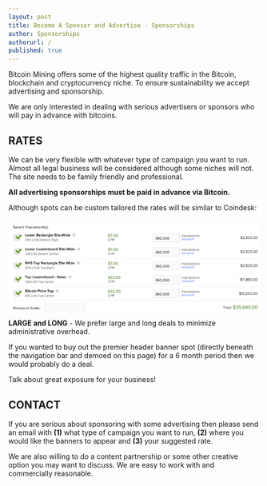 ```yaml
---
layout: post
title: Become A Sponsor and Advertise - Sponsorships
author: Sponsorships
authorurl: /
published: true
---
```


<p>Bitcoin Mining offers some of the highest quality traffic in the Bitcoin, blockchain and cryptocurrency niche. To ensure sustainability we accept advertising and sponsorship.
<p>We are only interested in dealing with serious advertisers or sponsors who will pay in advance with bitcoins.
<p><h2>RATES</h2>
<p>We can be very flexible with whatever type of campaign you want to run. Almost all legal business will be considered although some niches will not. The site needs to be family friendly and professional.
<p><b>All advertising sponsorships must be paid in advance via Bitcoin.</b>
<p>Although spots can be custom tailored the rates will be similar to Coindesk: 
<p><img src="/images/sponsor/advertise-rates.png" alt="advertise rates" align="center">
<p><b>LARGE and LONG</b> - We prefer large and long deals to minimize administrative overhead.
<p>If you wanted to buy out the premier header banner spot (directly beneath the navigation bar and demoed on this page) for a 6 month period then we would probably do a deal.
<p>Talk about great exposure for your business!
<p><h2>CONTACT</h2>
<p>If you are serious about sponsoring with some advertising then please send an email with <b>(1)</b> what type of campaign you want to run, <b>(2)</b> where you would like the banners to appear and <b>(3)</b> your suggested rate.
<p>We are also willing to do a content partnership or some other creative option you may want to discuss. We are easy to work with and commercially reasonable.